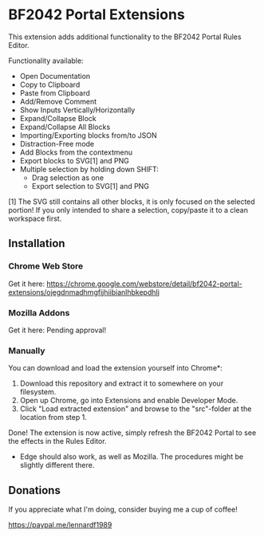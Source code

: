 # BF2042 Portal Extensions
This extension adds additional functionality to the BF2042 Portal Rules Editor.

Functionality available:
- Open Documentation
- Copy to Clipboard
- Paste from Clipboard
- Add/Remove Comment
- Show Inputs Vertically/Horizontally
- Expand/Collapse Block
- Expand/Collapse All Blocks
- Importing/Exporting blocks from/to JSON
- Distraction-Free mode
- Add Blocks from the contextmenu
- Export blocks to SVG[1] and PNG
- Multiple selection by holding down SHIFT:
  - Drag selection as one
  - Export selection to SVG[1] and PNG

[1] The SVG still contains all other blocks, it is only focused on the selected portion! If you only intended to share a selection, copy/paste it to a clean workspace first.

## Installation

### Chrome Web Store
Get it here: https://chrome.google.com/webstore/detail/bf2042-portal-extensions/ojegdnmadhmgfijhiibianlhbkepdhlj

### Mozilla Addons
Get it here: Pending approval!

### Manually
You can download and load the extension yourself into Chrome*:

1. Download this repository and extract it to somewhere on your filesystem.
2. Open up Chrome, go into Extensions and enable Developer Mode.
3. Click "Load extracted extension" and browse to the "src"-folder at the location from step 1.

Done! The extension is now active, simply refresh the BF2042 Portal to see the effects in the Rules Editor.

* Edge should also work, as well as Mozilla. The procedures might be slightly different there.

## Donations
If you appreciate what I'm doing, consider buying me a cup of coffee!

https://paypal.me/lennardf1989
